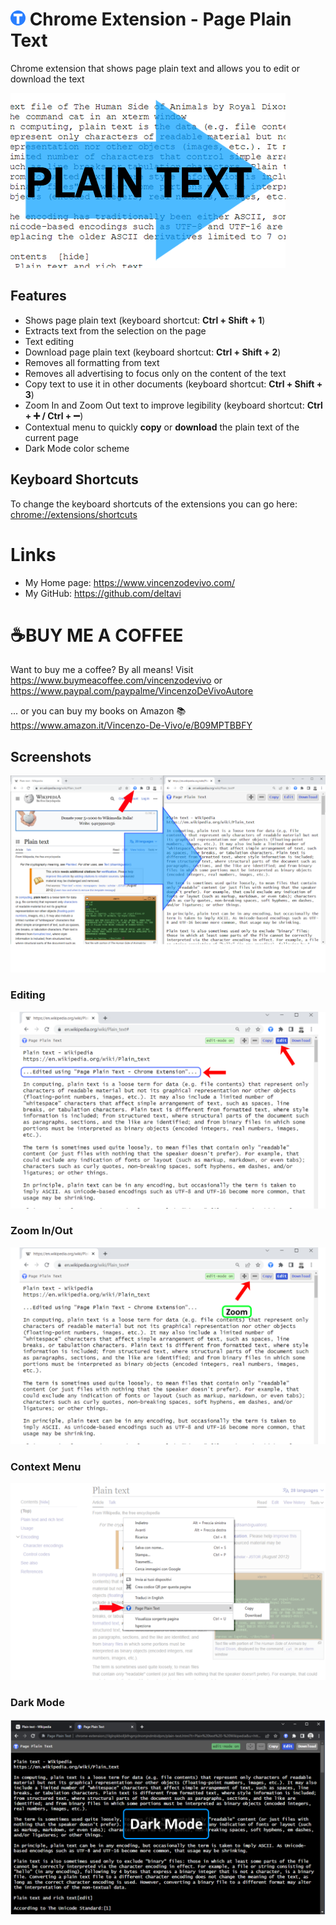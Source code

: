 # ![icon](ico/btn_circle_text.24x24.png) Chrome Extension - Page Plain Text 

Chrome extension that shows page plain text and allows you to edit or download the text

![mini banner](doc/screenshot-mini.png)

## Features

- Shows page plain text (keyboard shortcut: **Ctrl + Shift + 1**)
- Extracts text from the selection on the page
- Text editing
- Download page plain text (keyboard shortcut: **Ctrl + Shift + 2**)
- Removes all formatting from text
- Removes all advertising to focus only on the content of the text
- Copy text to use it in other documents (keyboard shortcut: **Ctrl + Shift + 3**)
- Zoom In and Zoom Out text to improve legibility (keyboard shortcut: **Ctrl + ➕ / Ctrl + ➖**)
- Contextual menu to quickly **copy** or **download** the plain text of the current page
- Dark Mode color scheme

## Keyboard Shortcuts
To change the keyboard shortcuts of the extensions you can go here: [chrome://extensions/shortcuts](chrome://extensions/shortcuts)

# Links
- My Home page: https://www.vincenzodevivo.com/
- My GitHub: https://github.com/deltavi


# ☕BUY ME A COFFEE
Want to buy me a coffee? By all means! Visit 
https://www.buymeacoffee.com/vincenzodevivo or https://www.paypal.com/paypalme/VincenzoDeVivoAutore

... or you can buy my books on Amazon 📚 https://www.amazon.it/Vincenzo-De-Vivo/e/B09MPTBBFY

## Screenshots

![screenshot.png](doc/screenshot.png) 

### Editing
![screenshot-2.png](doc/screenshot-2.png) 

### Zoom In/Out 
![screenshot-3.png](doc/screenshot-3.png) 

### Context Menu
![screenshot-4.png](doc/screenshot-4.png) 

### Dark Mode
![screenshot-5.png](doc/screenshot-5.png) 